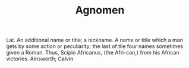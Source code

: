 ---
title: Agnomen
letter: A
permalink: "/definitions/agnomen.html"
body: Lat. An additional name or title; a nickname. A name or title which a man gets
  by some action or peculiarity; the last of tlie four names sometimes given a Roman.
  Thus, Scipio Africanus, (the Afri-can,) from his African victories. Ainsworth; Calvin
published_at: '2018-07-07'
layout: post
---